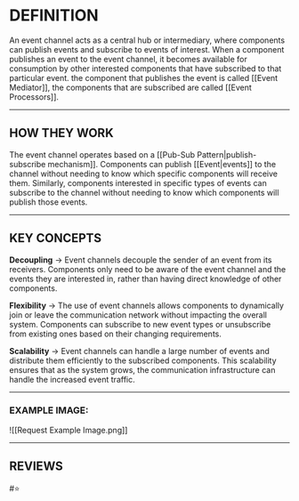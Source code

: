 # DEFINITION
An event channel acts as a central hub or intermediary, where components can publish events and subscribe to events of interest. When a component publishes an event to the event channel, it becomes available for consumption by other interested components that have subscribed to that particular event. the component that publishes the event is called [[Event Mediator]], the components that are subscribed are called [[Event Processors]].

---
## HOW THEY WORK
The event channel operates based on a [[Pub-Sub Pattern|publish-subscribe mechanism]]. Components can publish [[Event|events]] to the channel without needing to know which specific components will receive them. Similarly, components interested in specific types of events can subscribe to the channel without needing to know which components will publish those events.

---
## KEY CONCEPTS
**Decoupling** -> Event channels decouple the sender of an event from its receivers. Components only need to be aware of the event channel and the events they are interested in, rather than having direct knowledge of other components.

**Flexibility** -> The use of event channels allows components to dynamically join or leave the communication network without impacting the overall system. Components can subscribe to new event types or unsubscribe from existing ones based on their changing requirements.

**Scalability** -> Event channels can handle a large number of events and distribute them efficiently to the subscribed components. This scalability ensures that as the system grows, the communication infrastructure can handle the increased event traffic.

---
### EXAMPLE IMAGE:
![[Request Example Image.png]]

---
## REVIEWS
#⭐  